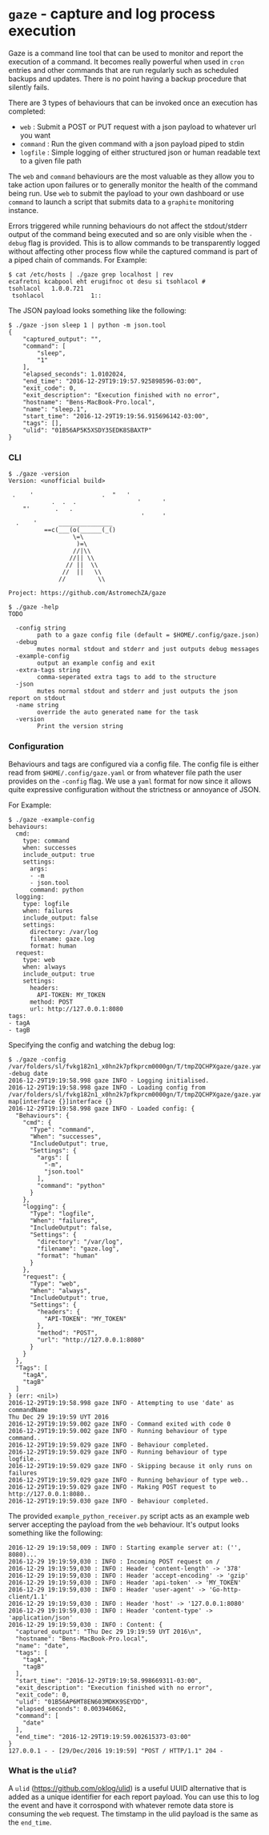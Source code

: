 # `gaze` - capture and log process execution
Gaze is a command line tool that can be used to monitor and report the execution of a command. It becomes really
powerful when used in `cron` entries and other commands that are run regularly such as scheduled backups and
updates. There is no point having a backup procedure that silently fails.

There are 3 types of behaviours that can be invoked once an execution has completed:
- `web` : Submit a POST or PUT request with a json payload to whatever url you want
- `command` : Run the given command with a json payload piped to stdin
- `logfile` : Simple logging of either structured json or human readable text to a given file path

The `web` and `command` behaviours are the most valuable as they allow you to take action upon failures or to 
generally monitor the health of the command being run. Use `web` to submit the payload to your own dashboard or 
use `command` to launch a script that submits data to a `graphite` monitoring instance.

Errors triggered while running behaviours do not affect the stdout/stderr output of the
command being executed and so are only visible when the `-debug` flag is provided. This is to allow commands to be
transparently logged without affecting other process flow while the captured command is part of a piped chain of
commands. For Example:

```
$ cat /etc/hosts | ./gaze grep localhost | rev
ecafretni kcabpool eht erugifnoc ot desu si tsohlacol #
tsohlacol	1.0.0.721
 tsohlacol             1::
```

The JSON payload looks something like the following:

```
$ ./gaze -json sleep 1 | python -m json.tool
{
    "captured_output": "",
    "command": [
        "sleep",
        "1"
    ],
    "elapsed_seconds": 1.0102024,
    "end_time": "2016-12-29T19:19:57.925898596-03:00",
    "exit_code": 0,
    "exit_description": "Execution finished with no error",
    "hostname": "Bens-MacBook-Pro.local",
    "name": "sleep.1",
    "start_time": "2016-12-29T19:19:56.915696142-03:00",
    "tags": [],
    "ulid": "01B56AP5K5XSDY3SEDK8SBAXTP"
}
```

### CLI

```
$ ./gaze -version
Version: <unofficial build>

 .    '                   .  "   '
            .  .  .                 '      '
    "'       .   .
                                     '     '
  .    '      _______________
          ==c(___(o(______(_()
                  \=\
                   )=\
                  //|\\
                 //|| \\
                // ||  \\
               //  ||   \\
              //         \\

Project: https://github.com/AstromechZA/gaze
```

```
$ ./gaze -help
TODO

  -config string
    	path to a gaze config file (default = $HOME/.config/gaze.json)
  -debug
    	mutes normal stdout and stderr and just outputs debug messages
  -example-config
    	output an example config and exit
  -extra-tags string
    	comma-seperated extra tags to add to the structure
  -json
    	mutes normal stdout and stderr and just outputs the json report on stdout
  -name string
    	override the auto generated name for the task
  -version
    	Print the version string
```

### Configuration

Behaviours and tags are configured via a config file. The config file is either read from 
`$HOME/.config/gaze.yaml` or from whatever file path the user provides on the `-config` flag. We use a `yaml` 
format for now since it allows quite expressive configuration without the strictness or annoyance of JSON.

For Example:

```
$ ./gaze -example-config
behaviours:
  cmd:
    type: command
    when: successes
    include_output: true
    settings:
      args:
      - -m
      - json.tool
      command: python
  logging:
    type: logfile
    when: failures
    include_output: false
    settings:
      directory: /var/log
      filename: gaze.log
      format: human
  request:
    type: web
    when: always
    include_output: true
    settings:
      headers:
        API-TOKEN: MY_TOKEN
      method: POST
      url: http://127.0.0.1:8080
tags:
- tagA
- tagB
```

Specifying the config and watching the debug log:
```
$ ./gaze -config /var/folders/sl/fvkg182n1_x0hn2k7pfkprcm0000gn/T/tmpZQCHPXgaze/gaze.yaml -debug date
2016-12-29T19:19:58.998 gaze INFO - Logging initialised.
2016-12-29T19:19:58.998 gaze INFO - Loading config from /var/folders/sl/fvkg182n1_x0hn2k7pfkprcm0000gn/T/tmpZQCHPXgaze/gaze.yaml
map[interface {}]interface {}
2016-12-29T19:19:58.998 gaze INFO - Loaded config: {
  "Behaviours": {
    "cmd": {
      "Type": "command",
      "When": "successes",
      "IncludeOutput": true,
      "Settings": {
        "args": [
          "-m",
          "json.tool"
        ],
        "command": "python"
      }
    },
    "logging": {
      "Type": "logfile",
      "When": "failures",
      "IncludeOutput": false,
      "Settings": {
        "directory": "/var/log",
        "filename": "gaze.log",
        "format": "human"
      }
    },
    "request": {
      "Type": "web",
      "When": "always",
      "IncludeOutput": true,
      "Settings": {
        "headers": {
          "API-TOKEN": "MY_TOKEN"
        },
        "method": "POST",
        "url": "http://127.0.0.1:8080"
      }
    }
  },
  "Tags": [
    "tagA",
    "tagB"
  ]
} (err: <nil>)
2016-12-29T19:19:58.998 gaze INFO - Attempting to use 'date' as commandName
Thu Dec 29 19:19:59 UYT 2016
2016-12-29T19:19:59.002 gaze INFO - Command exited with code 0
2016-12-29T19:19:59.002 gaze INFO - Running behaviour of type command..
2016-12-29T19:19:59.029 gaze INFO - Behaviour completed.
2016-12-29T19:19:59.029 gaze INFO - Running behaviour of type logfile..
2016-12-29T19:19:59.029 gaze INFO - Skipping because it only runs on failures
2016-12-29T19:19:59.029 gaze INFO - Running behaviour of type web..
2016-12-29T19:19:59.029 gaze INFO - Making POST request to http://127.0.0.1:8080..
2016-12-29T19:19:59.030 gaze INFO - Behaviour completed.
```

The provided `example_python_receiver.py` script acts as an example web server accepting the payload from the
`web` behaviour. It's output looks something like the following:

```
2016-12-29 19:19:58,009 : INFO : Starting example server at: ('', 8080)...
2016-12-29 19:19:59,030 : INFO : Incoming POST request on /
2016-12-29 19:19:59,030 : INFO : Header 'content-length' -> '378'
2016-12-29 19:19:59,030 : INFO : Header 'accept-encoding' -> 'gzip'
2016-12-29 19:19:59,030 : INFO : Header 'api-token' -> 'MY_TOKEN'
2016-12-29 19:19:59,030 : INFO : Header 'user-agent' -> 'Go-http-client/1.1'
2016-12-29 19:19:59,030 : INFO : Header 'host' -> '127.0.0.1:8080'
2016-12-29 19:19:59,030 : INFO : Header 'content-type' -> 'application/json'
2016-12-29 19:19:59,030 : INFO : Content: {
  "captured_output": "Thu Dec 29 19:19:59 UYT 2016\n", 
  "hostname": "Bens-MacBook-Pro.local", 
  "name": "date", 
  "tags": [
    "tagA", 
    "tagB"
  ], 
  "start_time": "2016-12-29T19:19:58.998669311-03:00", 
  "exit_description": "Execution finished with no error", 
  "exit_code": 0, 
  "ulid": "01B56AP6MT8EN603MDKK9SEYDD", 
  "elapsed_seconds": 0.003946062, 
  "command": [
    "date"
  ], 
  "end_time": "2016-12-29T19:19:59.002615373-03:00"
}
127.0.0.1 - - [29/Dec/2016 19:19:59] "POST / HTTP/1.1" 204 -
```

### What is the `ulid`?

A `ulid` (https://github.com/oklog/ulid) is a useful UUID alternative that is added as a unique identifier for each
report payload. You can use this to log the event and have it corrospond with whatever remote data store
is consuming the `web` request. The timstamp in the ulid payload is the same as the `end_time`.

